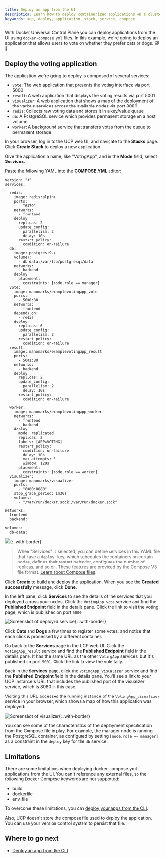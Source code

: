 ```yaml
---
title: Deploy an app from the UI
description: Learn how to deploy containerized applications on a cluster, with Docker Universal Control Plane.
keywords: ucp, deploy, application, stack, service, compose
---
```


With Docker Universal Control Plane you can deploy applications from the UI
using `docker-compose.yml` files. In this example, we're going to deploy an
application that allows users to vote on whether they prefer cats or dogs. 😺 🐶

## Deploy the voting application

The application we're going to deploy is composed of several services:

* `vote`: The web application that presents the voting interface via port 5000
* `result`: A web application that displays the voting results via port 5001
* `visualizer`: A web application that shows a map of the deployment of the
  various services across the available nodes via port 8080
* `redis`: Collects raw voting data and stores it in a key/value queue
* `db`: A PostgreSQL service which provides permanent storage on a host volume
* `worker`: A background service that transfers votes from the queue to permanent storage

In your browser, log in to the UCP web UI, and navigate to the
**Stacks** page. Click **Create Stack** to deploy a new application.

Give the application a name, like "VotingApp", and in the **Mode** field,
select **Services**. 

Paste the following YAML into the **COMPOSE.YML** editor:

```none
version: "3"
services:

  redis:
    image: redis:alpine
    ports:
      - "6379"
    networks:
      - frontend
    deploy:
      replicas: 2
      update_config:
        parallelism: 2
        delay: 10s
      restart_policy:
        condition: on-failure
  db:
    image: postgres:9.4
    volumes:
      - db-data:/var/lib/postgresql/data
    networks:
      - backend
    deploy:
      placement:
        constraints: [node.role == manager]
  vote:
    image: manomarks/examplevotingapp_vote
    ports:
      - 5000:80
    networks:
      - frontend
    depends_on:
      - redis
    deploy:
      replicas: 6
      update_config:
        parallelism: 2
      restart_policy:
        condition: on-failure
  result:
    image: manomarks/examplevotingapp_result
    ports:
      - 5001:80
    networks:
      - backend
    deploy:
      replicas: 2
      update_config:
        parallelism: 2
        delay: 10s
      restart_policy:
        condition: on-failure

  worker:
    image: manomarks/examplevotingapp_worker
    networks:
      - frontend
      - backend
    deploy:
      mode: replicated
      replicas: 2
      labels: [APP=VOTING]
      restart_policy:
        condition: on-failure
        delay: 10s
        max_attempts: 3
        window: 120s
      placement:
        constraints: [node.role == worker]
  visualizer:
    image: manomarks/visualizer
    ports:
      - "8080:8080"
    stop_grace_period: 1m30s
    volumes:
      - "/var/run/docker.sock:/var/run/docker.sock"

networks:
  frontend:
  backend:

volumes:
  db-data:
```

![](../../images/deploy-app-ui-1.png){: .with-border}

> When "Services" is selected, you can define services in this YAML file that
have a `deploy:` key, which schedules the containers on certain nodes, defines
their restart behavior, configures the number of replicas, and so on. These
features are provided by the Compose V3 file format.
[Learn about Compose files](/compose/compose-file/).

Click **Create** to build and deploy the application. When you see the
**Created successfully** message, click **Done**.

In the left pane, click **Services** to see the details of the services that
you deployed across your nodes. Click the `VotingApp_vote` service and find
the **Published Endpoint** field in the details pane. Click the link to visit
the voting page, which is published on port `5000`.

![Screenshot of deployed service](../../images/deployed_visualizer.png){: .with-border}

Click **Cats** and **Dogs** a few times to register some votes, and notice 
that each click is processed by a different container.

Go back to the **Services** page in the UCP web UI. Click the 
`VotingApp_result` service and find the **Published Endpoint** field in
the details pane. It has the same URL as the other `VotingApp` services,
but it's published on port `5001`. Click the link to view the vote tally.

Back in the **Services** page, click the 
`VotingApp_visualizer` service and find the **Published Endpoint** field in
the details pane. You'll see a link to your UCP instance's URL that includes
the published port of the visualizer service, which is 8080 in this case.

Visiting this URL accesses the running instance of the `VotingApp_visualizer`
service in your browser, which shows a map of how this application was deployed:

![Screenshot of visualizer](../../images/deployed_visualizer_detail.png){: .with-border}

You can see some of the characteristics of the deployment specification
from the Compose file in play. For example, the manager node is running the
PostgreSQL container, as configured by setting `[node.role == manager]` as a
constraint in the `deploy` key for the `db` service.

## Limitations

There are some limitations when deploying docker-compose.yml applications from
the UI. You can't reference any external files, so the following Docker
Compose keywords are not supported:

* build
* dockerfile
* env_file

To overcome these limitations, you can
[deploy your apps from the CLI](deploy-app-cli.md).

Also, UCP doesn't store the compose file used to deploy the application. You can
use your version control system to persist that file.

## Where to go next

* [Deploy an app from the CLI](deploy-app-cli.md)
